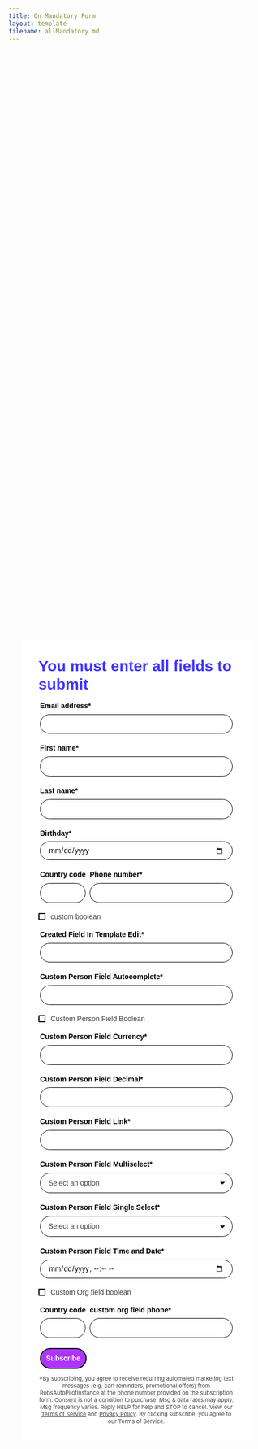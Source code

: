 ```yaml
---
title: On Mandatory Form
layout: template
filename: allMandatory.md
--- 
```


<!-- Robs cookie deleter capture code -->
<script>
	
var runDeleteCookie = true;	
	
if(runDeleteCookie){	
	
let COOKIESTODELETE = ["ap3c", "ap3converted", "ap3dm", "ap3sess"];
	
let delete_cookie = function(name) {
    document.cookie = name +'=; Path=/; Expires=Thu, 01 Jan 1970 00:00:01 GMT;';
	console.log("Deleted ", name, "cookie");
};

COOKIESTODELETE.forEach((name) => delete_cookie(name));
	
	runDeleteCookie = false;
	}
	
</script>



<!-- Autopilot robert capture code -->
<script>
	window.ap3c = window.ap3c || {};
	var ap3c = window.ap3c;
	ap3c.cmd = ap3c.cmd || [];
	ap3c.cmd.push(function() {
		ap3c.init('YdOVzkqoVlq0G5Pscm9iZXJ0', 'https://capture-api-master.stgautopilotapp.com/');
		ap3c.track({v: 0});
	});
	var s, t; s = document.createElement('script'); s.type = 'text/javascript'; s.src = "https://static.ap3stg.com/capture/master/capture.js";
	t = document.getElementsByTagName('script')[0]; t.parentNode.insertBefore(s, t);
</script>


<div id="61f1d16b965959bfec81eab1" style="width: 100%; height: 100%;"><div id="61f1d16b965959bfec81eab1-form" class="61f1d16b965959bfec81eab1-template" style="position: relative; display: flex; height: 100%; align-items: center; justify-content: center;"><style> .ap3w-embeddable-form-61f1d16b965959bfec81eab1 { box-sizing: content-box; width: 100%; font-size: 16px; max-width: 450px; max-height: 100%; overflow: auto; background-color: #ffffff; border: 2px solid transparent; box-shadow: 0 0 10px 3px rgba(0, 0, 0, 0); } .ap3w-embeddable-form-61f1d16b965959bfec81eab1-contained { max-width: 300px; } .ap3w-embeddable-form-61f1d16b965959bfec81eab1:before { content: ' '; display: block; position: absolute; pointer-events: none; left: 0; top: 0; width: 100%; height: 100%; opacity: 80%; background-image: url(); background-position: center center; background-size: cover; background-repeat: no-repeat; } .ap3w-embeddable-form-content { margin: auto; padding: 32px; } .ap3w-embeddable-form-61f1d16b965959bfec81eab1-top { top: 0; } .ap3w-embeddable-form-61f1d16b965959bfec81eab1-bottom { bottom: 0; } .ap3w-embeddable-form-61f1d16b965959bfec81eab1-rounded { border-radius: 12px; } .ap3w-embeddable-form-61f1d16b965959bfec81eab1 .ap3w-text { margin-bottom: 16px; } .ap3w-embeddable-form-61f1d16b965959bfec81eab1 .ap3w-text * { padding-bottom: 5px; } .ap3w-embeddable-form-61f1d16b965959bfec81eab1 .ap3w-video { margin-bottom: 28px; } .ap3w-embeddable-form-61f1d16b965959bfec81eab1 .ap3w-video.ap3w-video--fill {margin: 0 -32px; margin-bottom: 28px;} .ap3w-embeddable-form-61f1d16b965959bfec81eab1 .ap3w-video.ap3w-video--fill.ap3w-video--first { margin: -32px; margin-bottom: 28px;} .ap3w-embeddable-form-61f1d16b965959bfec81eab1 .ap3w-video.ap3w-video--fill.ap3w-video--last { margin: -32px; margin-top: 20px;} .ap3w-embeddable-form-61f1d16b965959bfec81eab1 .ap3w-image { margin-bottom: 28px; } .ap3w-embeddable-form-61f1d16b965959bfec81eab1 .ap3w-image.ap3w-image--fill {margin: 0 -32px; margin-bottom: 28px;} .ap3w-embeddable-form-61f1d16b965959bfec81eab1 .ap3w-image.ap3w-image--fill.ap3w-image--first { margin: -32px; margin-bottom: 28px;} .ap3w-embeddable-form-61f1d16b965959bfec81eab1 .ap3w-image.ap3w-image--fill.ap3w-image--last { margin: -32px; margin-top: 20px;} .ap3w-embeddable-form-61f1d16b965959bfec81eab1 .ap3w-reaction { margin-bottom: 16px; } .ap3w-embeddable-form-61f1d16b965959bfec81eab1 .ap3w-form { margin-bottom: 16px; } .ap3w-embeddable-form-61f1d16b965959bfec81eab1 .ap3w-form .ap3w-input input[type=text], .ap3w-embeddable-form-61f1d16b965959bfec81eab1 .ap3w-form .ap3w-input input[type=email] { margin-bottom: 12px; } .ap3w-embeddable-form-tcpa-wrapper { text-align: center; margin-top: 12px; } .ap3w-embeddable-form-tcpa__text { color: #3f3e3e; margin: 0; font-size: 11px; line-height: 14px; } .ap3-form-br { flex-basis: 100%; height: 0; } </style><div id="selected-_4bwlpx8hs" class=" ap3w-embeddable-form-61f1d16b965959bfec81eab1 ap3w-embeddable-form-61f1d16b965959bfec81eab1-full ap3w-embeddable-form-61f1d16b965959bfec81eab1-solid " data-select="true"><form id="ap3w-embeddable-form-61f1d16b965959bfec81eab1" class="ap3w-embeddable-form-content" style="display:flex;flex-wrap:wrap;justify-content:space-between"><div class="ap3-form-br"></div><style> .ap3w-text-61f1d16b965959bfec81eab1 { position: relative; margin: 0; margin-bottom: 16px; } .ap3w-text-61f1d16b965959bfec81eab1.ap3w-text--last { margin-bottom: 0!important; } .ap3w-text-61f1d16b965959bfec81eab1 * { margin: 0; padding-bottom: 8px; } .ap3w-text-61f1d16b965959bfec81eab1 *:last-child { padding-bottom: 0!important; } .ap3w-text-61f1d16b965959bfec81eab1 a { color: #3f3e3e; text-decoration: underline; } .ap3w-text-61f1d16b965959bfec81eab1 h1, .ap3w-text-61f1d16b965959bfec81eab1 h2, .ap3w-text-61f1d16b965959bfec81eab1 h3, .ap3w-text-61f1d16b965959bfec81eab1 h4, .ap3w-text-61f1d16b965959bfec81eab1 h5, .ap3w-text-61f1d16b965959bfec81eab1 h6, .ap3w-text-61f1d16b965959bfec81eab1 p, .ap3w-text-61f1d16b965959bfec81eab1 div> ul { text-transform: unset; text-decoration: unset; text-indent: unset; } .ap3w-text-61f1d16b965959bfec81eab1 h1 { font-family: Helvetica, sans-serif; font-size: 30px; line-height: 1.2; color: #4034FF; font-weight: 700; font-style: normal; } .ap3w-text-61f1d16b965959bfec81eab1 h2 { font-family: Helvetica, sans-serif; font-size: 20px; line-height: 1.2; color: #4034FF; font-weight: 700; font-style: normal; } .ap3w-text-61f1d16b965959bfec81eab1 h3 { font-family: Helvetica, sans-serif; font-size: 17px; line-height: 1.2; color: #4034FF; font-weight: 400; font-style: normal; } .ap3w-text-61f1d16b965959bfec81eab1 h4 { font-family: Helvetica, sans-serif; font-size: 14px; line-height: 1.2; color: #4034FF; font-weight: 400; font-style: normal; } .ap3w-text-61f1d16b965959bfec81eab1 h5 { font-family: Helvetica, sans-serif; font-size: 12px; line-height: 1.2; color: #4034FF; font-weight: 400; font-style: normal; } .ap3w-text-61f1d16b965959bfec81eab1 h6 { font-family: Helvetica, sans-serif; font-size: 12px; line-height: 1.2; color: #4034FF; font-weight: 400; font-style: normal; } .ap3w-text-61f1d16b965959bfec81eab1 p { font-family: Helvetica, sans-serif; font-size: 14px; line-height: 1.2; color: #3f3e3e; font-weight: 400; font-style: normal; } .ap3w-text-61f1d16b965959bfec81eab1 p[data-size="large"] { font-family: Helvetica, sans-serif; font-size: 17px; line-height: 1.2; color: #3f3e3e; font-weight: 400; font-style: normal; } .ap3w-text-61f1d16b965959bfec81eab1 p[data-size="small"] { font-family: Helvetica, sans-serif; font-size: 12px; line-height: 1.2; color: #3f3e3e; font-weight: 400; font-style: normal; } .ap3w-text-61f1d16b965959bfec81eab1 div > ul { font-family: Helvetica, sans-serif; font-size: 14px; line-height: 1.2; color: #3f3e3e; font-weight: 400; font-style: normal; } </style><div id="selected-_j1e4get98" class="ap3w-text ap3w-text-61f1d16b965959bfec81eab1 ap3w-text--first "><div data-select="true"><h1>You must enter all fields to submit</h1></div></div><div class="ap3-form-br"></div><style> .ap3w-form-input-61f1d16b965959bfec81eab1 { margin-bottom: 20px; } .ap3w-form-input-61f1d16b965959bfec81eab1 input, .ap3w-form-input-61f1d16b965959bfec81eab1 textarea { margin-top: 8px; box-sizing: border-box; width: 100%; background-color: #FFFFFF; border: 1px solid #000000; color: #000000; outline: none; font-family: Helvetica, sans-serif; font-weight: 400; font-style: normal; font-size: 14px; line-height: 1.2; padding: 10px 16px; resize: none; border-radius: 24px; } .ap3w-form-input-61f1d16b965959bfec81eab1 input[type="datetime-local"], .ap3w-form-input-61f1d16b965959bfec81eab1 input[type="date"] { padding: 8px 16px; } .ap3w-form-input-61f1d16b965959bfec81eab1 .ap3w-form-input-label { font-weight: bold; color: #000000; font-family: Helvetica, sans-serif; font-size: 14px; line-height: 1.2; } </style><div id="selected-_0bx3ceivx" class="ap3w-form-input ap3w-form-input-61f1d16b965959bfec81eab1" data-select="true" data-field-id="str::email" data-merge-strategy="override" style="margin-right:3px;margin-left:3px;width:100%"><label for="ap3w-form-input-email-61f1d16b965959bfec81eab1" class="ap3w-form-input-label">Email address*</label><input type="email" id="ap3w-form-input-email-61f1d16b965959bfec81eab1" step="1" name="email" required=""></div><div class="ap3-form-br"></div><style> .ap3w-form-input-61f1d16b965959bfec81eab1 { margin-bottom: 20px; } .ap3w-form-input-61f1d16b965959bfec81eab1 input, .ap3w-form-input-61f1d16b965959bfec81eab1 textarea { margin-top: 8px; box-sizing: border-box; width: 100%; background-color: #FFFFFF; border: 1px solid #000000; color: #000000; outline: none; font-family: Helvetica, sans-serif; font-weight: 400; font-style: normal; font-size: 14px; line-height: 1.2; padding: 10px 16px; resize: none; border-radius: 24px; } .ap3w-form-input-61f1d16b965959bfec81eab1 input[type="datetime-local"], .ap3w-form-input-61f1d16b965959bfec81eab1 input[type="date"] { padding: 8px 16px; } .ap3w-form-input-61f1d16b965959bfec81eab1 .ap3w-form-input-label { font-weight: bold; color: #000000; font-family: Helvetica, sans-serif; font-size: 14px; line-height: 1.2; } </style><div id="selected-_zocc1yc28" class="ap3w-form-input ap3w-form-input-61f1d16b965959bfec81eab1" data-select="true" data-field-id="str::first" data-merge-strategy="override" style="margin-right:3px;margin-left:3px;width:100%"><label for="ap3w-form-input-text-61f1d16b965959bfec81eab1" class="ap3w-form-input-label">First name*</label><input type="text" id="ap3w-form-input-text-61f1d16b965959bfec81eab1" step="1" name="first_name" required=""></div><div class="ap3-form-br"></div><style> .ap3w-form-input-61f1d16b965959bfec81eab1 { margin-bottom: 20px; } .ap3w-form-input-61f1d16b965959bfec81eab1 input, .ap3w-form-input-61f1d16b965959bfec81eab1 textarea { margin-top: 8px; box-sizing: border-box; width: 100%; background-color: #FFFFFF; border: 1px solid #000000; color: #000000; outline: none; font-family: Helvetica, sans-serif; font-weight: 400; font-style: normal; font-size: 14px; line-height: 1.2; padding: 10px 16px; resize: none; border-radius: 24px; } .ap3w-form-input-61f1d16b965959bfec81eab1 input[type="datetime-local"], .ap3w-form-input-61f1d16b965959bfec81eab1 input[type="date"] { padding: 8px 16px; } .ap3w-form-input-61f1d16b965959bfec81eab1 .ap3w-form-input-label { font-weight: bold; color: #000000; font-family: Helvetica, sans-serif; font-size: 14px; line-height: 1.2; } </style><div id="selected-_1cs5aqjbk" class="ap3w-form-input ap3w-form-input-61f1d16b965959bfec81eab1" data-select="true" data-field-id="str::last" data-merge-strategy="override" style="margin-right:3px;margin-left:3px;width:100%"><label for="ap3w-form-input-text-61f1d16b965959bfec81eab1" class="ap3w-form-input-label">Last name*</label><input type="text" id="ap3w-form-input-text-61f1d16b965959bfec81eab1" step="1" name="last_name" required=""></div><div class="ap3-form-br"></div><style> .ap3w-form-input-61f1d16b965959bfec81eab1 { margin-bottom: 20px; } .ap3w-form-input-61f1d16b965959bfec81eab1 input, .ap3w-form-input-61f1d16b965959bfec81eab1 textarea { margin-top: 8px; box-sizing: border-box; width: 100%; background-color: #FFFFFF; border: 1px solid #000000; color: #000000; outline: none; font-family: Helvetica, sans-serif; font-weight: 400; font-style: normal; font-size: 14px; line-height: 1.2; padding: 10px 16px; resize: none; border-radius: 24px; } .ap3w-form-input-61f1d16b965959bfec81eab1 input[type="datetime-local"], .ap3w-form-input-61f1d16b965959bfec81eab1 input[type="date"] { padding: 8px 16px; } .ap3w-form-input-61f1d16b965959bfec81eab1 .ap3w-form-input-label { font-weight: bold; color: #000000; font-family: Helvetica, sans-serif; font-size: 14px; line-height: 1.2; } </style><div id="selected-_y9yv77560" class="ap3w-form-input ap3w-form-input-61f1d16b965959bfec81eab1" data-select="true" data-field-id="dtz::b" data-merge-strategy="override" style="margin-right:3px;margin-left:3px;width:100%"><label for="ap3w-form-input-date-61f1d16b965959bfec81eab1" class="ap3w-form-input-label">Birthday*</label><input type="date" id="ap3w-form-input-date-61f1d16b965959bfec81eab1" step="1" name="Birthday" required=""></div><div class="ap3-form-br"></div><style> .ap3w-input-phone-61f1d16b965959bfec81eab1 { display: flex; align-items: flex-end; margin-bottom: 20px; } .ap3w-input-phone-61f1d16b965959bfec81eab1 .ap3w-input-areacode { flex: 1; margin-right: 8px; } .ap3w-input-phone-61f1d16b965959bfec81eab1 .ap3w-input-phone { flex: 4; } .ap3w-input-phone-61f1d16b965959bfec81eab1 input { box-sizing: border-box; width: 100%; margin-top: 8px; background-color: #FFFFFF; border: 1px solid #000000; color: #000000; outline: none; font-family: Helvetica, sans-serif; font-weight: 400; font-style: normal; font-size: 14px; line-height: 1.2; padding: 10px 16px; border-radius: 24px; } .ap3w-input-phone-61f1d16b965959bfec81eab1 .ap3w-form-input-phone-label { font-weight: bold; color: #000000; font-family: Helvetica, sans-serif; font-size: 14px; line-height: 1.2; white-space: nowrap; } </style><div class="ap3w-form-input ap3w-input-phone-61f1d16b965959bfec81eab1" data-field-id="phn::phone" data-merge-strategy="override" style="margin-right:3px;margin-left:3px;width:100%"><div class="ap3w-input-areacode"><label for="ap3w-input-areacode-61f1d16b965959bfec81eab1" class="ap3w-form-input-phone-label">Country code</label><input type="tel" id="ap3w-input-areacode-61f1d16b965959bfec81eab1" class="ap3w-input-areacode" autocomplete="tel-country-code"></div><div class="ap3w-input-phone"><label for="ap3w-input-phone-61f1d16b965959bfec81eab1" class="ap3w-form-input-phone-label">Phone number*</label><input type="tel" id="ap3w-input-phone-61f1d16b965959bfec81eab1" class="ap3w-input-phone" required="" autocomplete="tel-national"></div></div><div class="ap3-form-br"></div><style> .ap3w-form-input-bool-61f1d16b965959bfec81eab1 { margin-bottom: 20px; display: flex; align-items: center; } .ap3w-form-input-bool-61f1d16b965959bfec81eab1 input[type="checkbox"] { position: absolute; margin: 0; padding: 0; opacity: 0; cursor: pointer; width: 13px; height: 13px; flex-shrink: 0; } .ap3w-form-input-bool-61f1d16b965959bfec81eab1 input[type="checkbox"] + span { position: relative; box-sizing: border-box; width: 14px; height: 14px; border-radius: 1px; border: 2px solid #000000; pointer-events: none; } .ap3w-form-input-bool-61f1d16b965959bfec81eab1 input[type="checkbox"] + span svg { position: absolute; top: 0; left: 0; opacity: 0; fill:#000000; } .ap3w-form-input-bool-61f1d16b965959bfec81eab1 input[type="checkbox"]:checked + span svg { opacity: 1; } .ap3w-form-input-bool-61f1d16b965959bfec81eab1 .ap3w-form-checkbox__text { cursor: pointer; font-family: Helvetica, sans-serif; font-weight: 400; font-style: normal; color: #3f3e3e; margin: 0; padding-left: 10px; font-size: 14px; line-height: 14px; } </style><div class="ap3w-form-input ap3w-input-bool ap3w-form-input-bool-61f1d16b965959bfec81eab1" data-field-id="bol:cm:custom-boolean" data-merge-strategy="override"><input type="checkbox" id="ap3w-form-input-bool-61f1d16b965959bfec81eab1a2f668ae-e916-40fd-94de-418f36d3bfec" required="" name="check"><span><svg viewBox="0 0 16 16" xmlns="http://www.w3.org/2000/svg"><path d="M6.226 14.095c-.252 0-.497-.096-.683-.27L1.432 9.984a1 1 0 111.365-1.461l3.289 3.073 6.99-9.514a.999.999 0 111.61 1.185l-7.654 10.42a1.003 1.003 0 01-.806.408"></path></svg></span><label for="ap3w-form-input-bool-61f1d16b965959bfec81eab1a2f668ae-e916-40fd-94de-418f36d3bfec" class="ap3w-form-checkbox__text">custom boolean</label></div><div class="ap3-form-br"></div><style> .ap3w-form-input-61f1d16b965959bfec81eab1 { margin-bottom: 20px; } .ap3w-form-input-61f1d16b965959bfec81eab1 input, .ap3w-form-input-61f1d16b965959bfec81eab1 textarea { margin-top: 8px; box-sizing: border-box; width: 100%; background-color: #FFFFFF; border: 1px solid #000000; color: #000000; outline: none; font-family: Helvetica, sans-serif; font-weight: 400; font-style: normal; font-size: 14px; line-height: 1.2; padding: 10px 16px; resize: none; border-radius: 24px; } .ap3w-form-input-61f1d16b965959bfec81eab1 input[type="datetime-local"], .ap3w-form-input-61f1d16b965959bfec81eab1 input[type="date"] { padding: 8px 16px; } .ap3w-form-input-61f1d16b965959bfec81eab1 .ap3w-form-input-label { font-weight: bold; color: #000000; font-family: Helvetica, sans-serif; font-size: 14px; line-height: 1.2; } </style><div id="selected-_p19n6624z" class="ap3w-form-input ap3w-form-input-61f1d16b965959bfec81eab1" data-select="true" data-field-id="str:cm:created-field-in-template-edit" data-merge-strategy="override" style="margin-right:3px;margin-left:3px;width:100%"><label for="ap3w-form-input-text-61f1d16b965959bfec81eab1" class="ap3w-form-input-label">Created Field In Template Edit*</label><input type="text" id="ap3w-form-input-text-61f1d16b965959bfec81eab1" step="1" name="Created Field In Template Edit" required=""></div><div class="ap3-form-br"></div><style> .ap3w-form-input-61f1d16b965959bfec81eab1 { margin-bottom: 20px; } .ap3w-form-input-61f1d16b965959bfec81eab1 input, .ap3w-form-input-61f1d16b965959bfec81eab1 textarea { margin-top: 8px; box-sizing: border-box; width: 100%; background-color: #FFFFFF; border: 1px solid #000000; color: #000000; outline: none; font-family: Helvetica, sans-serif; font-weight: 400; font-style: normal; font-size: 14px; line-height: 1.2; padding: 10px 16px; resize: none; border-radius: 24px; } .ap3w-form-input-61f1d16b965959bfec81eab1 input[type="datetime-local"], .ap3w-form-input-61f1d16b965959bfec81eab1 input[type="date"] { padding: 8px 16px; } .ap3w-form-input-61f1d16b965959bfec81eab1 .ap3w-form-input-label { font-weight: bold; color: #000000; font-family: Helvetica, sans-serif; font-size: 14px; line-height: 1.2; } </style><div id="selected-_lqiyxy5pp" class="ap3w-form-input ap3w-form-input-61f1d16b965959bfec81eab1" data-select="true" data-field-id="str:cm:custom-person-field-autocomplete" data-merge-strategy="override" style="margin-right:3px;margin-left:3px;width:100%"><label for="ap3w-form-input-text-61f1d16b965959bfec81eab1" class="ap3w-form-input-label">Custom Person Field Autocomplete*</label><input type="text" id="ap3w-form-input-text-61f1d16b965959bfec81eab1" step="1" name="Custom Person Field Autocomplete" required=""></div><div class="ap3-form-br"></div><style> .ap3w-form-input-bool-61f1d16b965959bfec81eab1 { margin-bottom: 20px; display: flex; align-items: center; } .ap3w-form-input-bool-61f1d16b965959bfec81eab1 input[type="checkbox"] { position: absolute; margin: 0; padding: 0; opacity: 0; cursor: pointer; width: 13px; height: 13px; flex-shrink: 0; } .ap3w-form-input-bool-61f1d16b965959bfec81eab1 input[type="checkbox"] + span { position: relative; box-sizing: border-box; width: 14px; height: 14px; border-radius: 1px; border: 2px solid #000000; pointer-events: none; } .ap3w-form-input-bool-61f1d16b965959bfec81eab1 input[type="checkbox"] + span svg { position: absolute; top: 0; left: 0; opacity: 0; fill:#000000; } .ap3w-form-input-bool-61f1d16b965959bfec81eab1 input[type="checkbox"]:checked + span svg { opacity: 1; } .ap3w-form-input-bool-61f1d16b965959bfec81eab1 .ap3w-form-checkbox__text { cursor: pointer; font-family: Helvetica, sans-serif; font-weight: 400; font-style: normal; color: #3f3e3e; margin: 0; padding-left: 10px; font-size: 14px; line-height: 14px; } </style><div class="ap3w-form-input ap3w-input-bool ap3w-form-input-bool-61f1d16b965959bfec81eab1" data-field-id="bol:cm:custom-person-field-boolean" data-merge-strategy="override"><input type="checkbox" id="ap3w-form-input-bool-61f1d16b965959bfec81eab16c5db249-26b2-4a34-b538-a4779deddba5" required="" name="check"><span><svg viewBox="0 0 16 16" xmlns="http://www.w3.org/2000/svg"><path d="M6.226 14.095c-.252 0-.497-.096-.683-.27L1.432 9.984a1 1 0 111.365-1.461l3.289 3.073 6.99-9.514a.999.999 0 111.61 1.185l-7.654 10.42a1.003 1.003 0 01-.806.408"></path></svg></span><label for="ap3w-form-input-bool-61f1d16b965959bfec81eab16c5db249-26b2-4a34-b538-a4779deddba5" class="ap3w-form-checkbox__text">Custom Person Field Boolean</label></div><div class="ap3-form-br"></div><style> .ap3w-form-input-61f1d16b965959bfec81eab1 { margin-bottom: 20px; } .ap3w-form-input-61f1d16b965959bfec81eab1 input, .ap3w-form-input-61f1d16b965959bfec81eab1 textarea { margin-top: 8px; box-sizing: border-box; width: 100%; background-color: #FFFFFF; border: 1px solid #000000; color: #000000; outline: none; font-family: Helvetica, sans-serif; font-weight: 400; font-style: normal; font-size: 14px; line-height: 1.2; padding: 10px 16px; resize: none; border-radius: 24px; } .ap3w-form-input-61f1d16b965959bfec81eab1 input[type="datetime-local"], .ap3w-form-input-61f1d16b965959bfec81eab1 input[type="date"] { padding: 8px 16px; } .ap3w-form-input-61f1d16b965959bfec81eab1 .ap3w-form-input-label { font-weight: bold; color: #000000; font-family: Helvetica, sans-serif; font-size: 14px; line-height: 1.2; } </style><div id="selected-_adso99geo" class="ap3w-form-input ap3w-form-input-61f1d16b965959bfec81eab1" data-select="true" data-field-id="int:cm:custom-person-field-currency" data-merge-strategy="override" style="margin-right:3px;margin-left:3px;width:100%"><label for="ap3w-form-input-number-61f1d16b965959bfec81eab1" class="ap3w-form-input-label">Custom Person Field Currency*</label><input type="number" id="ap3w-form-input-number-61f1d16b965959bfec81eab1" step="any" name="Custom Person Field Currency" required=""></div><div class="ap3-form-br"></div><style> .ap3w-form-input-61f1d16b965959bfec81eab1 { margin-bottom: 20px; } .ap3w-form-input-61f1d16b965959bfec81eab1 input, .ap3w-form-input-61f1d16b965959bfec81eab1 textarea { margin-top: 8px; box-sizing: border-box; width: 100%; background-color: #FFFFFF; border: 1px solid #000000; color: #000000; outline: none; font-family: Helvetica, sans-serif; font-weight: 400; font-style: normal; font-size: 14px; line-height: 1.2; padding: 10px 16px; resize: none; border-radius: 24px; } .ap3w-form-input-61f1d16b965959bfec81eab1 input[type="datetime-local"], .ap3w-form-input-61f1d16b965959bfec81eab1 input[type="date"] { padding: 8px 16px; } .ap3w-form-input-61f1d16b965959bfec81eab1 .ap3w-form-input-label { font-weight: bold; color: #000000; font-family: Helvetica, sans-serif; font-size: 14px; line-height: 1.2; } </style><div id="selected-_u0cie6f6w" class="ap3w-form-input ap3w-form-input-61f1d16b965959bfec81eab1" data-select="true" data-field-id="int:cm:custom-person-field-decimal" data-merge-strategy="override" style="margin-right:3px;margin-left:3px;width:100%"><label for="ap3w-form-input-number-61f1d16b965959bfec81eab1" class="ap3w-form-input-label">Custom Person Field Decimal*</label><input type="number" id="ap3w-form-input-number-61f1d16b965959bfec81eab1" step="any" name="Custom Person Field Decimal" required=""></div><div class="ap3-form-br"></div><style> .ap3w-form-input-61f1d16b965959bfec81eab1 { margin-bottom: 20px; } .ap3w-form-input-61f1d16b965959bfec81eab1 input, .ap3w-form-input-61f1d16b965959bfec81eab1 textarea { margin-top: 8px; box-sizing: border-box; width: 100%; background-color: #FFFFFF; border: 1px solid #000000; color: #000000; outline: none; font-family: Helvetica, sans-serif; font-weight: 400; font-style: normal; font-size: 14px; line-height: 1.2; padding: 10px 16px; resize: none; border-radius: 24px; } .ap3w-form-input-61f1d16b965959bfec81eab1 input[type="datetime-local"], .ap3w-form-input-61f1d16b965959bfec81eab1 input[type="date"] { padding: 8px 16px; } .ap3w-form-input-61f1d16b965959bfec81eab1 .ap3w-form-input-label { font-weight: bold; color: #000000; font-family: Helvetica, sans-serif; font-size: 14px; line-height: 1.2; } </style><div id="selected-_eyc038sbb" class="ap3w-form-input ap3w-form-input-61f1d16b965959bfec81eab1" data-select="true" data-field-id="str:cm:custom-person-field-link" data-merge-strategy="override" style="margin-right:3px;margin-left:3px;width:100%"><label for="ap3w-form-input-undefined-61f1d16b965959bfec81eab1" class="ap3w-form-input-label">Custom Person Field Link*</label><input id="ap3w-form-input-undefined-61f1d16b965959bfec81eab1" step="1" name="Custom Person Field Link" required=""></div><div class="ap3-form-br"></div><style> .ap3w-input-select-61f1d16b965959bfec81eab1 { position: relative; margin-bottom: 20px; } .ap3w-input-select-61f1d16b965959bfec81eab1 .ap3w-form-input-select-button { box-sizing: border-box; width: 100%; cursor: pointer; margin-top: 8px; min-width: 100px; background-color: #FFFFFF; border: 1px solid #000000; color: #000000; outline: none; font-family: Helvetica, sans-serif; font-weight: 400; font-style: normal; font-size: 14px; line-height: 1.2; padding: 11px 16px; text-align: left; -webkit-appearance: none; appearance: none; -moz-appearance: none; background-image: url("data:image/svg+xml;utf8,<svg fill='black' height='24' viewBox='0 0 24 24' width='24' xmlns='http://www.w3.org/2000/svg'><path d='M7 10l5 5 5-5z'/><path d='M0 0h24v24H0z' fill='none'/></svg>"); background-repeat: no-repeat; background-position-x: 98%; background-position-y: 50%; border-radius: 24px; } .ap3w-input-select-61f1d16b965959bfec81eab1 .ap3w-form-input-select-list { box-sizing: border-box; border: 1px solid #000000; border-radius: 4px; max-height: 300px; position: absolute; background: #FFFFFF; width: 100%; z-index: 2; overflow: auto; } .ap3w-input-select-61f1d16b965959bfec81eab1 .ap3w-form-input-select-list-hide { display: none; } .ap3w-input-select-61f1d16b965959bfec81eab1 .ap3w-form-input-select-option { cursor: pointer; padding: 5px 10px; font-family: Helvetica, sans-serif; font-weight: 400; font-style: normal; color: #000000; display: flex; align-items: center; } .ap3w-input-select-61f1d16b965959bfec81eab1 .ap3w-form-input-select-button[value="Select an option"] { color: #404040; } .ap3w-input-select-61f1d16b965959bfec81eab1 .ap3w-form-input-select-option:hover { background-color: #ffffff; } .ap3w-input-select-61f1d16b965959bfec81eab1 .ap3w-form-input-select-option-selected { background-color: #ffffff; } .ap3w-input-select-61f1d16b965959bfec81eab1 .ap3w-form-input-select-option input { cursor: pointer; } .ap3w-input-select-61f1d16b965959bfec81eab1 .ap3w-form-input-select-option label { cursor: pointer; margin-left: 5px; } .ap3w-input-select-61f1d16b965959bfec81eab1 .ap3w-form-select-label { font-weight: bold; color: #000000; font-family: Helvetica, sans-serif; font-size: 14px; line-height: 1.2; } </style><div class="ap3w-form-input ap3w-input-select-61f1d16b965959bfec81eab1" data-field-id="sst:cm:custom-person-field-multiselect" data-merge-strategy="override" style="margin-right:3px;margin-left:3px;width:100%"><label class="ap3w-form-select-label" for="ap3w-form-input-multi_select-61f1d16b965959bfec81eab1">Custom Person Field Multiselect*</label><button type="button" class="ap3w-form-input-select-button" id="ap3w-input-select-button-61f1d16b965959bfec81eab1" value="Select an option" data-placeholder="Select an option" data-required="true">Select an option</button><div id="ap3w-input-select-list-61f1d16b965959bfec81eab1" class="ap3w-form-input-select-list ap3w-form-input-select-list-61f1d16b965959bfec81eab1 ap3w-form-input-select-list-hide" data-select-type="multi_select" data-list-id="c52dddaa-fbdc-4549-87ba-80a615e63b06" data-required="true"><div class="ap3w-form-input-select-option ap3w-form-input-select-option-61f1d16b965959bfec81eab1" data-value="Option 1"><input type="checkbox" id="ap3w-input-select-option-checkbox-Option 1"><label>Option 1</label></div><div class="ap3w-form-input-select-option ap3w-form-input-select-option-61f1d16b965959bfec81eab1" data-value="Option 2"><input type="checkbox" id="ap3w-input-select-option-checkbox-Option 2"><label>Option 2</label></div><div class="ap3w-form-input-select-option ap3w-form-input-select-option-61f1d16b965959bfec81eab1" data-value="Option 3"><input type="checkbox" id="ap3w-input-select-option-checkbox-Option 3"><label>Option 3</label></div><div class="ap3w-form-input-select-option ap3w-form-input-select-option-61f1d16b965959bfec81eab1" data-value="Option 4"><input type="checkbox" id="ap3w-input-select-option-checkbox-Option 4"><label>Option 4</label></div></div></div><div class="ap3-form-br"></div><style> .ap3w-input-select-61f1d16b965959bfec81eab1 { position: relative; margin-bottom: 20px; } .ap3w-input-select-61f1d16b965959bfec81eab1 .ap3w-form-input-select-button { box-sizing: border-box; width: 100%; cursor: pointer; margin-top: 8px; min-width: 100px; background-color: #FFFFFF; border: 1px solid #000000; color: #000000; outline: none; font-family: Helvetica, sans-serif; font-weight: 400; font-style: normal; font-size: 14px; line-height: 1.2; padding: 11px 16px; text-align: left; -webkit-appearance: none; appearance: none; -moz-appearance: none; background-image: url("data:image/svg+xml;utf8,<svg fill='black' height='24' viewBox='0 0 24 24' width='24' xmlns='http://www.w3.org/2000/svg'><path d='M7 10l5 5 5-5z'/><path d='M0 0h24v24H0z' fill='none'/></svg>"); background-repeat: no-repeat; background-position-x: 98%; background-position-y: 50%; border-radius: 24px; } .ap3w-input-select-61f1d16b965959bfec81eab1 .ap3w-form-input-select-list { box-sizing: border-box; border: 1px solid #000000; border-radius: 4px; max-height: 300px; position: absolute; background: #FFFFFF; width: 100%; z-index: 2; overflow: auto; } .ap3w-input-select-61f1d16b965959bfec81eab1 .ap3w-form-input-select-list-hide { display: none; } .ap3w-input-select-61f1d16b965959bfec81eab1 .ap3w-form-input-select-option { cursor: pointer; padding: 5px 10px; font-family: Helvetica, sans-serif; font-weight: 400; font-style: normal; color: #000000; display: flex; align-items: center; } .ap3w-input-select-61f1d16b965959bfec81eab1 .ap3w-form-input-select-button[value="Select an option"] { color: #404040; } .ap3w-input-select-61f1d16b965959bfec81eab1 .ap3w-form-input-select-option:hover { background-color: #ffffff; } .ap3w-input-select-61f1d16b965959bfec81eab1 .ap3w-form-input-select-option-selected { background-color: #ffffff; } .ap3w-input-select-61f1d16b965959bfec81eab1 .ap3w-form-input-select-option input { cursor: pointer; } .ap3w-input-select-61f1d16b965959bfec81eab1 .ap3w-form-input-select-option label { cursor: pointer; margin-left: 5px; } .ap3w-input-select-61f1d16b965959bfec81eab1 .ap3w-form-select-label { font-weight: bold; color: #000000; font-family: Helvetica, sans-serif; font-size: 14px; line-height: 1.2; } </style><div class="ap3w-form-input ap3w-input-select-61f1d16b965959bfec81eab1" data-field-id="str:cm:custom-person-field-single-select" data-merge-strategy="override" style="margin-right:3px;margin-left:3px;width:100%"><label class="ap3w-form-select-label" for="ap3w-form-input-single_select-61f1d16b965959bfec81eab1">Custom Person Field Single Select*</label><button type="button" class="ap3w-form-input-select-button" id="ap3w-input-select-button-61f1d16b965959bfec81eab1" value="Select an option" data-placeholder="Select an option" data-required="true">Select an option</button><div id="ap3w-input-select-list-61f1d16b965959bfec81eab1" class="ap3w-form-input-select-list ap3w-form-input-select-list-61f1d16b965959bfec81eab1 ap3w-form-input-select-list-hide" data-select-type="single_select" data-list-id="0d8f80f2-f8c0-44c0-819f-237f4c7b69ec" data-required="true"><div class="ap3w-form-input-select-option ap3w-form-input-select-option-61f1d16b965959bfec81eab1" data-value="Option 1 Single"><label>Option 1 Single</label></div><div class="ap3w-form-input-select-option ap3w-form-input-select-option-61f1d16b965959bfec81eab1" data-value="Option 2 Single"><label>Option 2 Single</label></div><div class="ap3w-form-input-select-option ap3w-form-input-select-option-61f1d16b965959bfec81eab1" data-value="Option 3 Single"><label>Option 3 Single</label></div></div></div><div class="ap3-form-br"></div><style> .ap3w-form-input-61f1d16b965959bfec81eab1 { margin-bottom: 20px; } .ap3w-form-input-61f1d16b965959bfec81eab1 input, .ap3w-form-input-61f1d16b965959bfec81eab1 textarea { margin-top: 8px; box-sizing: border-box; width: 100%; background-color: #FFFFFF; border: 1px solid #000000; color: #000000; outline: none; font-family: Helvetica, sans-serif; font-weight: 400; font-style: normal; font-size: 14px; line-height: 1.2; padding: 10px 16px; resize: none; border-radius: 24px; } .ap3w-form-input-61f1d16b965959bfec81eab1 input[type="datetime-local"], .ap3w-form-input-61f1d16b965959bfec81eab1 input[type="date"] { padding: 8px 16px; } .ap3w-form-input-61f1d16b965959bfec81eab1 .ap3w-form-input-label { font-weight: bold; color: #000000; font-family: Helvetica, sans-serif; font-size: 14px; line-height: 1.2; } </style><div id="selected-_8fvu49868" class="ap3w-form-input ap3w-form-input-61f1d16b965959bfec81eab1" data-select="true" data-field-id="tme:cm:custom-person-field-time-and-date" data-merge-strategy="override" style="margin-right:3px;margin-left:3px;width:100%"><label for="ap3w-form-input-datetime-local-61f1d16b965959bfec81eab1" class="ap3w-form-input-label">Custom Person Field Time and Date*</label><input type="datetime-local" id="ap3w-form-input-datetime-local-61f1d16b965959bfec81eab1" step="60" name="Custom Person Field Time and Date" required=""></div><div class="ap3-form-br"></div><style> .ap3w-form-input-bool-61f1d16b965959bfec81eab1 { margin-bottom: 20px; display: flex; align-items: center; } .ap3w-form-input-bool-61f1d16b965959bfec81eab1 input[type="checkbox"] { position: absolute; margin: 0; padding: 0; opacity: 0; cursor: pointer; width: 13px; height: 13px; flex-shrink: 0; } .ap3w-form-input-bool-61f1d16b965959bfec81eab1 input[type="checkbox"] + span { position: relative; box-sizing: border-box; width: 14px; height: 14px; border-radius: 1px; border: 2px solid #000000; pointer-events: none; } .ap3w-form-input-bool-61f1d16b965959bfec81eab1 input[type="checkbox"] + span svg { position: absolute; top: 0; left: 0; opacity: 0; fill:#000000; } .ap3w-form-input-bool-61f1d16b965959bfec81eab1 input[type="checkbox"]:checked + span svg { opacity: 1; } .ap3w-form-input-bool-61f1d16b965959bfec81eab1 .ap3w-form-checkbox__text { cursor: pointer; font-family: Helvetica, sans-serif; font-weight: 400; font-style: normal; color: #3f3e3e; margin: 0; padding-left: 10px; font-size: 14px; line-height: 14px; } </style><div class="ap3w-form-input ap3w-input-bool ap3w-form-input-bool-61f1d16b965959bfec81eab1" data-field-id="bol:oc:custom-org-field-boolean" data-merge-strategy="override"><input type="checkbox" id="ap3w-form-input-bool-61f1d16b965959bfec81eab1d9154169-63a9-4ff4-a517-e83f604379d6" required="" name="check"><span><svg viewBox="0 0 16 16" xmlns="http://www.w3.org/2000/svg"><path d="M6.226 14.095c-.252 0-.497-.096-.683-.27L1.432 9.984a1 1 0 111.365-1.461l3.289 3.073 6.99-9.514a.999.999 0 111.61 1.185l-7.654 10.42a1.003 1.003 0 01-.806.408"></path></svg></span><label for="ap3w-form-input-bool-61f1d16b965959bfec81eab1d9154169-63a9-4ff4-a517-e83f604379d6" class="ap3w-form-checkbox__text">Custom Org field boolean</label></div><div class="ap3-form-br"></div><style> .ap3w-input-phone-61f1d16b965959bfec81eab1 { display: flex; align-items: flex-end; margin-bottom: 20px; } .ap3w-input-phone-61f1d16b965959bfec81eab1 .ap3w-input-areacode { flex: 1; margin-right: 8px; } .ap3w-input-phone-61f1d16b965959bfec81eab1 .ap3w-input-phone { flex: 4; } .ap3w-input-phone-61f1d16b965959bfec81eab1 input { box-sizing: border-box; width: 100%; margin-top: 8px; background-color: #FFFFFF; border: 1px solid #000000; color: #000000; outline: none; font-family: Helvetica, sans-serif; font-weight: 400; font-style: normal; font-size: 14px; line-height: 1.2; padding: 10px 16px; border-radius: 24px; } .ap3w-input-phone-61f1d16b965959bfec81eab1 .ap3w-form-input-phone-label { font-weight: bold; color: #000000; font-family: Helvetica, sans-serif; font-size: 14px; line-height: 1.2; white-space: nowrap; } </style><div class="ap3w-form-input ap3w-input-phone-61f1d16b965959bfec81eab1" data-field-id="phn:oc:custom-org-field-phone" data-merge-strategy="override" style="margin-right:3px;margin-left:3px;width:100%"><div class="ap3w-input-areacode"><label for="ap3w-input-areacode-61f1d16b965959bfec81eab1" class="ap3w-form-input-phone-label">Country code</label><input type="tel" id="ap3w-input-areacode-61f1d16b965959bfec81eab1" class="ap3w-input-areacode" autocomplete="tel-country-code"></div><div class="ap3w-input-phone"><label for="ap3w-input-phone-61f1d16b965959bfec81eab1" class="ap3w-form-input-phone-label">custom org field phone*</label><input type="tel" id="ap3w-input-phone-61f1d16b965959bfec81eab1" class="ap3w-input-phone" required="" autocomplete="tel-national"></div></div><div class="ap3-form-br"></div><style> .ap3w-form-button-61f1d16b965959bfec81eab1 button { cursor: pointer; padding: 10px; font-weight: bold; outline: none; margin-left: 3px; border: 2px solid #000000; color: #ffffff; background-color: #ae34ff; font-family: Helvetica, sans-serif; font-size: 14px; line-height: 1.2; border-radius: calc(3.125em / 2); flex: 1; } </style><div id="selected-_m0x343vsm" class=" ap3w-form-button ap3w-form-button-61f1d16b965959bfec81eab1 "><button id="ap3w-form-button-61f1d16b965959bfec81eab1" type="submit" data-select="true" data-button-on-click="thank-you">Subscribe</button></div><div class="ap3w-embeddable-form-tcpa-wrapper"><span class="ap3w-embeddable-form-tcpa__text">*By subscribing, you agree to receive recurring automated marketing text messages (e.g. cart reminders, promotional offers) from RobsAutoPilotInstance at the phone number provided on the subscription form. Consent is not a condition to purchase. Msg &amp; data rates may apply. Msg frequency varies. Reply HELP for help and STOP to cancel. View our <a href="https://www.testsite.fake" style="color:#3f3e3e" target="_blank" rel="noreferrer">Terms of Service</a> and <a href="https://www.testprivacy.fake" style="color:#3f3e3e" target="_blank" rel="noreferrer">Privacy Policy</a>. By clicking subscribe, you agree to our Terms of Service.</span></div></form></div></div><div id="61f1d16b965959bfec81eab1-thank-you" class="61f1d16b965959bfec81eab1-template" style="position: relative; display: none; height: 100%; align-items: center; justify-content: center;"><style> .ap3w-embeddable-form-61f1d16b965959bfec81eab1 { box-sizing: content-box; width: 100%; font-size: 16px; max-width: 450px; max-height: 100%; overflow: auto; background-color: #ffffff; border: 2px solid transparent; box-shadow: 0 0 10px 3px rgba(0, 0, 0, 0); } .ap3w-embeddable-form-61f1d16b965959bfec81eab1-contained { max-width: 300px; } .ap3w-embeddable-form-61f1d16b965959bfec81eab1:before { content: ' '; display: block; position: absolute; pointer-events: none; left: 0; top: 0; width: 100%; height: 100%; opacity: 80%; background-image: url(); background-position: center center; background-size: cover; background-repeat: no-repeat; } .ap3w-embeddable-form-content { margin: auto; padding: 32px; } .ap3w-embeddable-form-61f1d16b965959bfec81eab1-top { top: 0; } .ap3w-embeddable-form-61f1d16b965959bfec81eab1-bottom { bottom: 0; } .ap3w-embeddable-form-61f1d16b965959bfec81eab1-rounded { border-radius: 12px; } .ap3w-embeddable-form-61f1d16b965959bfec81eab1 .ap3w-text { margin-bottom: 16px; } .ap3w-embeddable-form-61f1d16b965959bfec81eab1 .ap3w-text * { padding-bottom: 5px; } .ap3w-embeddable-form-61f1d16b965959bfec81eab1 .ap3w-video { margin-bottom: 28px; } .ap3w-embeddable-form-61f1d16b965959bfec81eab1 .ap3w-video.ap3w-video--fill {margin: 0 -32px; margin-bottom: 28px;} .ap3w-embeddable-form-61f1d16b965959bfec81eab1 .ap3w-video.ap3w-video--fill.ap3w-video--first { margin: -32px; margin-bottom: 28px;} .ap3w-embeddable-form-61f1d16b965959bfec81eab1 .ap3w-video.ap3w-video--fill.ap3w-video--last { margin: -32px; margin-top: 20px;} .ap3w-embeddable-form-61f1d16b965959bfec81eab1 .ap3w-image { margin-bottom: 28px; } .ap3w-embeddable-form-61f1d16b965959bfec81eab1 .ap3w-image.ap3w-image--fill {margin: 0 -32px; margin-bottom: 28px;} .ap3w-embeddable-form-61f1d16b965959bfec81eab1 .ap3w-image.ap3w-image--fill.ap3w-image--first { margin: -32px; margin-bottom: 28px;} .ap3w-embeddable-form-61f1d16b965959bfec81eab1 .ap3w-image.ap3w-image--fill.ap3w-image--last { margin: -32px; margin-top: 20px;} .ap3w-embeddable-form-61f1d16b965959bfec81eab1 .ap3w-reaction { margin-bottom: 16px; } .ap3w-embeddable-form-61f1d16b965959bfec81eab1 .ap3w-form { margin-bottom: 16px; } .ap3w-embeddable-form-61f1d16b965959bfec81eab1 .ap3w-form .ap3w-input input[type=text], .ap3w-embeddable-form-61f1d16b965959bfec81eab1 .ap3w-form .ap3w-input input[type=email] { margin-bottom: 12px; } .ap3w-embeddable-form-tcpa-wrapper { text-align: center; margin-top: 12px; } .ap3w-embeddable-form-tcpa__text { color: #3f3e3e; margin: 0; font-size: 11px; line-height: 14px; } .ap3-form-br { flex-basis: 100%; height: 0; } </style><div id="selected-_6zldhnj74" class=" ap3w-embeddable-form-61f1d16b965959bfec81eab1 ap3w-embeddable-form-61f1d16b965959bfec81eab1-full ap3w-embeddable-form-61f1d16b965959bfec81eab1-solid " data-select="true"><form id="ap3w-embeddable-form-61f1d16b965959bfec81eab1" class="ap3w-embeddable-form-content" style="display:flex;flex-wrap:wrap;justify-content:space-between"><div class="ap3-form-br"></div><style> .ap3w-text-61f1d16b965959bfec81eab1 { position: relative; margin: 0; margin-bottom: 16px; } .ap3w-text-61f1d16b965959bfec81eab1.ap3w-text--last { margin-bottom: 0!important; } .ap3w-text-61f1d16b965959bfec81eab1 * { margin: 0; padding-bottom: 8px; } .ap3w-text-61f1d16b965959bfec81eab1 *:last-child { padding-bottom: 0!important; } .ap3w-text-61f1d16b965959bfec81eab1 a { color: #3f3e3e; text-decoration: underline; } .ap3w-text-61f1d16b965959bfec81eab1 h1, .ap3w-text-61f1d16b965959bfec81eab1 h2, .ap3w-text-61f1d16b965959bfec81eab1 h3, .ap3w-text-61f1d16b965959bfec81eab1 h4, .ap3w-text-61f1d16b965959bfec81eab1 h5, .ap3w-text-61f1d16b965959bfec81eab1 h6, .ap3w-text-61f1d16b965959bfec81eab1 p, .ap3w-text-61f1d16b965959bfec81eab1 div> ul { text-transform: unset; text-decoration: unset; text-indent: unset; } .ap3w-text-61f1d16b965959bfec81eab1 h1 { font-family: Helvetica, sans-serif; font-size: 30px; line-height: 1.2; color: #4034FF; font-weight: 700; font-style: normal; } .ap3w-text-61f1d16b965959bfec81eab1 h2 { font-family: Helvetica, sans-serif; font-size: 20px; line-height: 1.2; color: #4034FF; font-weight: 700; font-style: normal; } .ap3w-text-61f1d16b965959bfec81eab1 h3 { font-family: Helvetica, sans-serif; font-size: 17px; line-height: 1.2; color: #4034FF; font-weight: 400; font-style: normal; } .ap3w-text-61f1d16b965959bfec81eab1 h4 { font-family: Helvetica, sans-serif; font-size: 14px; line-height: 1.2; color: #4034FF; font-weight: 400; font-style: normal; } .ap3w-text-61f1d16b965959bfec81eab1 h5 { font-family: Helvetica, sans-serif; font-size: 12px; line-height: 1.2; color: #4034FF; font-weight: 400; font-style: normal; } .ap3w-text-61f1d16b965959bfec81eab1 h6 { font-family: Helvetica, sans-serif; font-size: 12px; line-height: 1.2; color: #4034FF; font-weight: 400; font-style: normal; } .ap3w-text-61f1d16b965959bfec81eab1 p { font-family: Helvetica, sans-serif; font-size: 14px; line-height: 1.2; color: #3f3e3e; font-weight: 400; font-style: normal; } .ap3w-text-61f1d16b965959bfec81eab1 p[data-size="large"] { font-family: Helvetica, sans-serif; font-size: 17px; line-height: 1.2; color: #3f3e3e; font-weight: 400; font-style: normal; } .ap3w-text-61f1d16b965959bfec81eab1 p[data-size="small"] { font-family: Helvetica, sans-serif; font-size: 12px; line-height: 1.2; color: #3f3e3e; font-weight: 400; font-style: normal; } .ap3w-text-61f1d16b965959bfec81eab1 div > ul { font-family: Helvetica, sans-serif; font-size: 14px; line-height: 1.2; color: #3f3e3e; font-weight: 400; font-style: normal; } </style><div id="selected-_3hs9lt4iq" class="ap3w-text ap3w-text-61f1d16b965959bfec81eab1 ap3w-text--first ap3w-text--last"><div data-select="true"><h2>Thank you!</h2></div></div></form></div></div></div>
